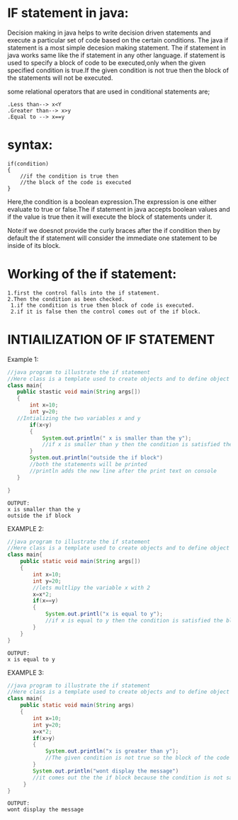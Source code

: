 # IF statement in java:

 Decision making in java helps to write decision driven statements and execute a particular set of code based on the certain conditions.
 The java if statement is a most simple decesion making statement.
 The if statement in java works same like the if statement in any other language.
 if statement is used to specify a block of code to be executed,only when the given specified 
 condition is true.If the given condition is not true then the block of the statements will not be executed.

 some relational operators that are used in conditional statements are;
 ```
 .Less than--> x<Y
 .Greater than--> x>y
 .Equal to --> x==y
 ```

# syntax:

```
if(condition)
{
    //if the condition is true then
    //the block of the code is executed
}
```

Here,the condition is a boolean expression.The expression is one either evaluate to true or false.The if statement in java accepts boolean values and if the value is true then it will execute the block of statements under it.

Note:if we doesnot provide the curly braces after the if condition then by default the if statement will consider the immediate one statement to be inside of its block.

# Working of the if statement:
```
1.first the control falls into the if statement.
2.Then the condition as been checked.
 1.if the condition is true then block of code is executed.
 2.if it is false then the control comes out of the if block.
 ```

# INTIAILIZATION OF IF STATEMENT

 Example 1:
 ```java
//java program to illustrate the if statement 
 //Here class is a template used to create objects and to define object datatypes and methods.
class main{
    public stastic void main(String args[])
    {
        int x=10;
        int y=20;
    //Intializing the two variables x and y
        if(x<y)
        {
            System.out.println(" x is smaller than the y");
            //if x is smaller than y then the condition is satisfied the block of the code executed
        }
        System.out.println("outside the if block")
        //both the statements will be printed 
        //println adds the new line after the print text on console
    }

}
```
```
OUTPUT:
x is smaller than the y
outside the if block 
```

EXAMPLE 2:
```java
//java program to illustrate the if statement 
//Here class is a template used to create objects and to define object datatypes and methods
class main{
    public static void main(String args[])
    {
        int x=10;
        int y=20;
        //lets multlipy the variable x with 2
        x=x*2;
        if(x==y)
        {
            System.out.printl("x is equal to y");
            //if x is equal to y then the condition is satisfied the block of the code executed
        }
    }
}
```
```
OUTPUT:
x is equal to y
```

EXAMPLE 3:
```java
//java program to illustrate the if statement 
//Here class is a template used to create objects and to define object datatypes and methods
class main{
    public static void main(String args)
    {
        int x=10;
        int y=20;
        x=x*2;
        if(x>y)
        {
            System.out.println("x is greater than y");
            //The given condition is not true so the block of the code is not executed 
        }
        System.out.println("wont display the message")
        //it comes out the the if block because the condition is not satisfied
     }
}
```
```
OUTPUT:
wont display the message
```















